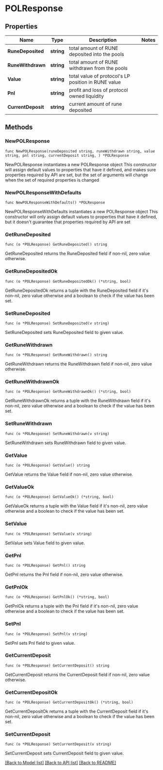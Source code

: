 # POLResponse

## Properties

Name | Type | Description | Notes
------------ | ------------- | ------------- | -------------
**RuneDeposited** | **string** | total amount of RUNE deposited into the pools | 
**RuneWithdrawn** | **string** | total amount of RUNE withdrawn from the pools | 
**Value** | **string** | total value of protocol&#39;s LP position in RUNE value | 
**Pnl** | **string** | profit and loss of protocol owned liquidity | 
**CurrentDeposit** | **string** | current amount of rune deposited | 

## Methods

### NewPOLResponse

`func NewPOLResponse(runeDeposited string, runeWithdrawn string, value string, pnl string, currentDeposit string, ) *POLResponse`

NewPOLResponse instantiates a new POLResponse object
This constructor will assign default values to properties that have it defined,
and makes sure properties required by API are set, but the set of arguments
will change when the set of required properties is changed

### NewPOLResponseWithDefaults

`func NewPOLResponseWithDefaults() *POLResponse`

NewPOLResponseWithDefaults instantiates a new POLResponse object
This constructor will only assign default values to properties that have it defined,
but it doesn't guarantee that properties required by API are set

### GetRuneDeposited

`func (o *POLResponse) GetRuneDeposited() string`

GetRuneDeposited returns the RuneDeposited field if non-nil, zero value otherwise.

### GetRuneDepositedOk

`func (o *POLResponse) GetRuneDepositedOk() (*string, bool)`

GetRuneDepositedOk returns a tuple with the RuneDeposited field if it's non-nil, zero value otherwise
and a boolean to check if the value has been set.

### SetRuneDeposited

`func (o *POLResponse) SetRuneDeposited(v string)`

SetRuneDeposited sets RuneDeposited field to given value.


### GetRuneWithdrawn

`func (o *POLResponse) GetRuneWithdrawn() string`

GetRuneWithdrawn returns the RuneWithdrawn field if non-nil, zero value otherwise.

### GetRuneWithdrawnOk

`func (o *POLResponse) GetRuneWithdrawnOk() (*string, bool)`

GetRuneWithdrawnOk returns a tuple with the RuneWithdrawn field if it's non-nil, zero value otherwise
and a boolean to check if the value has been set.

### SetRuneWithdrawn

`func (o *POLResponse) SetRuneWithdrawn(v string)`

SetRuneWithdrawn sets RuneWithdrawn field to given value.


### GetValue

`func (o *POLResponse) GetValue() string`

GetValue returns the Value field if non-nil, zero value otherwise.

### GetValueOk

`func (o *POLResponse) GetValueOk() (*string, bool)`

GetValueOk returns a tuple with the Value field if it's non-nil, zero value otherwise
and a boolean to check if the value has been set.

### SetValue

`func (o *POLResponse) SetValue(v string)`

SetValue sets Value field to given value.


### GetPnl

`func (o *POLResponse) GetPnl() string`

GetPnl returns the Pnl field if non-nil, zero value otherwise.

### GetPnlOk

`func (o *POLResponse) GetPnlOk() (*string, bool)`

GetPnlOk returns a tuple with the Pnl field if it's non-nil, zero value otherwise
and a boolean to check if the value has been set.

### SetPnl

`func (o *POLResponse) SetPnl(v string)`

SetPnl sets Pnl field to given value.


### GetCurrentDeposit

`func (o *POLResponse) GetCurrentDeposit() string`

GetCurrentDeposit returns the CurrentDeposit field if non-nil, zero value otherwise.

### GetCurrentDepositOk

`func (o *POLResponse) GetCurrentDepositOk() (*string, bool)`

GetCurrentDepositOk returns a tuple with the CurrentDeposit field if it's non-nil, zero value otherwise
and a boolean to check if the value has been set.

### SetCurrentDeposit

`func (o *POLResponse) SetCurrentDeposit(v string)`

SetCurrentDeposit sets CurrentDeposit field to given value.



[[Back to Model list]](../README.md#documentation-for-models) [[Back to API list]](../README.md#documentation-for-api-endpoints) [[Back to README]](../README.md)


